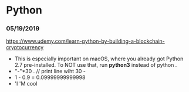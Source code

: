 # Python

### 05/19/2019
https://www.udemy.com/learn-python-by-building-a-blockchain-cryptocurrency
- This is especially important on macOS, where you already got Python 2.7 pre-installed. 
To NOT use that, run **python3**  instead of python .
- "-"*30 . // print line wiht 30 -
- 1 - 0.9 = 0.09999999999998
- 'I \'M cool
